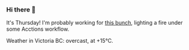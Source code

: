 ### Hi there :wave:

It's Thursday! I'm probably working for [this bunch](https://github.com/kohofinancial), lighting a fire under some Acctions workflow.

Weather in Victoria BC: overcast, at +15°C.
